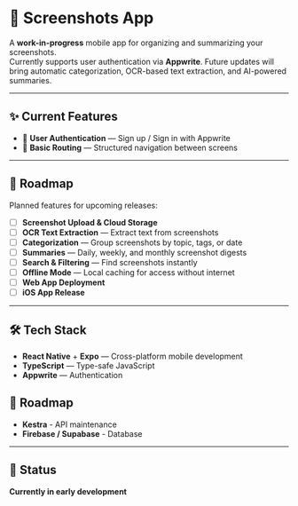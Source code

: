 # 📸 Screenshots App

A **work-in-progress** mobile app for organizing and summarizing your screenshots.  
Currently supports user authentication via **Appwrite**. Future updates will bring automatic categorization, OCR-based text extraction, and AI-powered summaries.

---

## ✨ Current Features

- 🔑 **User Authentication** — Sign up / Sign in with Appwrite  
- 📂 **Basic Routing** — Structured navigation between screens  

---

## 🚧 Roadmap

Planned features for upcoming releases:

- [ ] **Screenshot Upload & Cloud Storage**  
- [ ] **OCR Text Extraction** — Extract text from screenshots  
- [ ] **Categorization** — Group screenshots by topic, tags, or date  
- [ ] **Summaries** — Daily, weekly, and monthly screenshot digests  
- [ ] **Search & Filtering** — Find screenshots instantly  
- [ ] **Offline Mode** — Local caching for access without internet  
- [ ] **Web App Deployment**  
- [ ] **iOS App Release**  

---

## 🛠 Tech Stack

- **React Native** + **Expo** — Cross-platform mobile development  
- **TypeScript** — Type-safe JavaScript  
- **Appwrite** — Authentication  

## 🚧 Roadmap
- **Kestra** - API maintenance
- **Firebase / Supabase** - Database


---

## 📌 Status
**Currently in early development**
